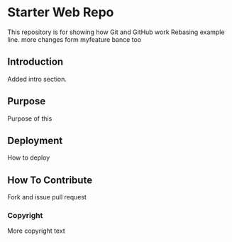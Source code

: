# Starter Web Repo

This repository is for showing how Git and GitHub work
Rebasing example line.
more changes form myfeature bance too

## Introduction 

Added intro section.


## Purpose

Purpose of this

## Deployment

How to deploy

## How To Contribute

Fork and issue pull request

### Copyright
More copyright text